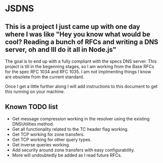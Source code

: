 # JSDNS

## This is a project I just came up with one day where I was like "Hey you know what would be cool? Reading a bunch of RFCs and writing a DNS server, oh and Ill do it all in Node.js"

The goal is to end up with a fully compliant with the specs DNS server. This project is till in the begenning stages, so I am working from the Base RFCs for the spec RFC 1034 and RFC 1035. I am not implmenting things I know are obsolete from the current standard.

Once I get a little further along I will add instructions to this document to get this running on your machine.

## Known TODO list
* Get message compression working in the resolver using the existing DNSUtilities method.
* Get all functionality related to the TC header flag working.
* Get TCP working for zone transfers.
* Get TCP working for other query types.
* Get inverse queries working.
* Add security around zone transfers with easy configurability.
* More will undoubtedly be added as I read future RFCs.
